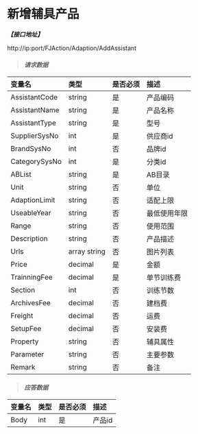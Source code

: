 # 新增辅具产品

_**【接口地址】**_

http://ip:port/FJAction/Adaption/AddAssistant

> #### _请求数据_

| 变量名 | 类型 | 是否必须 | 描述 |
| :--- | :--- | :--- | :--- |
| AssistantCode | string | 是 | 产品编码 |
| AssistantName | string | 是 | 产品名称 
| AssistantType | string | 是 | 型号 |
| SupplierSysNo | int | 是 | 供应商id |
| BrandSysNo | int | 否 | 品牌id |
| CategorySysNo | int | 是 | 分类id |
| ABList | string | 是 | AB目录 |
| Unit | string | 否 | 单位 |
| AdaptionLimit | string | 否 | 适配上限 |
| UseableYear | string | 否 | 最低使用年限 |
| Range | string | 否 | 使用范围 |
| Description | string | 否 | 产品描述 |
| Urls | array string | 否 | 图片列表 |
| Price | decimal | 是 | 金额 |
| TrainningFee | decimal | 是 | 单节训练费 |
| Section | int | 否 | 训练节数 |
| ArchivesFee | decimal | 否 | 建档费 |
| Freight | decimal | 否 | 运费 |
| SetupFee | decimal | 否 | 安装费 |
| Property | string | 否 | 辅具属性 |
| Parameter | string | 否 | 主要参数 |
| Remark | string | 否 | 备注 |

> #### _应答数据_

| 变量名 | 类型 | 是否必须 | 描述 |
| :--- | :--- | :--- | :--- |
| Body | int | 是 | 产品id |









